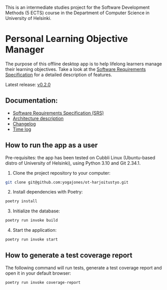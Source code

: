 This is an intermediate studies project for the Software Development Methods (5 ECTS) course in the Department of Computer Science in University of Helsinki.

# Personal Learning Objective Manager

The purpose of this offline desktop app is to help lifelong learners manage their learning objectives. Take a look at the [Software Requirements Specification](https://github.com/yogajones/ot-harjoitustyo/blob/main/docs/software_requirements_specification.md) for a detailed description of features.

Latest release: [v0.2.0](https://github.com/yogajones/ot-harjoitustyo/releases/tag/v0.2.0)

## Documentation:
- [Software Requirements Specification (SRS)](https://github.com/yogajones/ot-harjoitustyo/blob/main/docs/software_requirements_specification.md)
- [Architecture description](https://github.com/yogajones/ot-harjoitustyo/blob/main/docs/architecture.md)
- [Changelog](https://github.com/yogajones/ot-harjoitustyo/blob/main/docs/changelog.md)
- [Time log](https://github.com/yogajones/ot-harjoitustyo/blob/main/docs/time_log.md)

## How to run the app as a user

Pre-requisites: the app has been tested on Cubbli Linux (Ubuntu-based distro of University of Helsinki), using Python 3.10 and Git 2.34.1.

1. Clone the project repository to your computer:

```bash
git clone git@github.com:yogajones/ot-harjoitustyo.git
```

2. Install dependencies with Poetry:

```bash
poetry install
```

3. Initialize the database:
```bash
poetry run invoke build
```

4. Start the application:

```bash
poetry run invoke start
```

## How to generate a test coverage report

The following command will run tests, generate a test coverage report and open it in your default browser:

```bash
poetry run invoke coverage-report
```
